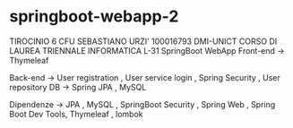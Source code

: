 # springboot-webapp-2
TIROCINIO 6 CFU SEBASTIANO URZI' 100016793 DMI-UNICT CORSO DI LAUREA TRIENNALE INFORMATICA L-31 
SpringBoot WebApp
Front-end -> Thymeleaf 

Back-end -> User registration , User service login , Spring Security , User repository
DB -> Spring JPA , MySQL

Dipendenze -> JPA , MySQL , SpringBoot Security , Spring Web , Spring Boot Dev Tools, Thymeleaf , lombok
